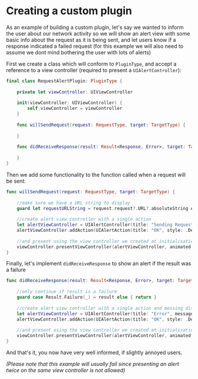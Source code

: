 Creating a custom plugin
=========================================================

As an example of building a custom plugin, let's say we wanted to inform the user about our network activity so we will show an alert view with some basic info about the request as it is being sent, and let users know if a response indicated a failed request (for this example we will also need to assume we dont mind bothering the user with lots of alerts)

First we create a class which will conform to `PluginType`, and accept a reference to a view controller (required to present a `UIAlertController`):

```swift
final class RequestAlertPlugin: PluginType {
    
    private let viewController: UIViewController
    
    init(viewController: UIViewController) {
        self.viewController = viewController
    }
    
    func willSendRequest(request: RequestType, target: TargetType) {
        
    }
    
    func didReceiveResponse(result: Result<Response, Error>, target: TargetType) {
        
    }
}
```

Then we add some functionality to the function called when a request will be sent:

```swift
func willSendRequest(request: RequestType, target: TargetType) {
    
    //make sure we have a URL string to display
    guard let requestURLString = request.request?.URL?.absoluteString else { return }
    
    //create alert view controller with a single action
    let alertViewController = UIAlertController(title: "Sending Request", message: requestURLString, preferredStyle: .Alert)
    alertViewController.addAction(UIAlertAction(title: "OK", style: .Default, handler: nil))
    
    //and present using the view controller we created at initialisation
    viewController.presentViewController(alertViewController, animated: true, completion: nil)
}
```

Finally, let's implement `didReceiveResponse` to show an alert if the result was a failure

```swift
func didReceiveResponse(result: Result<Response, Error>, target: TargetType) {
    
    //only continue if result is a failure
    guard case Result.Failure(_) = result else { return }
    
    //create alert view controller with a single action and messing displaying status code
    let alertViewController = UIAlertController(title: "Error", message: "Request failed with status code: \(error.response?.statusCode ?? 0)", preferredStyle: .Alert)
    alertViewController.addAction(UIAlertAction(title: "OK", style: .Default, handler: nil))
    
    //and present using the view controller we created at initialisation
    viewController.presentViewController(alertViewController, animated: true, completion: nil)
}
```

And that's it, you now have very well informed, if slightly annoyed users.
 
_(Please note that this example will usually fail since presenting an alert twice on the same view controller is not allowed)_
